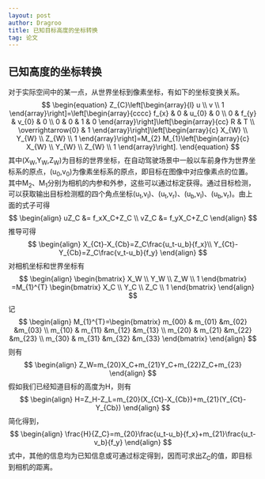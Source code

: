 ```yaml
---
layout: post
author: Dragroo
title: 已知目标高度的坐标转换
tag: 论文
---
```


## 已知高度的坐标转换

对于实际空间中的某一点，从世界坐标到像素坐标，有如下的坐标变换关系。
$$
\begin{equation}
	Z_{C}\left[\begin{array}{l}
		u \\
		v \\
		1
	\end{array}\right]=\left[\begin{array}{cccc}
		f_{x} & 0 & u_{0} & 0 \\
		0 & f_{y} & v_{0} & 0 \\
		0 & 0 & 1 & 0
	\end{array}\right]\left[\begin{array}{cc}
		R & T \\
		\overrightarrow{0} & 1
	\end{array}\right]\left[\begin{array}{c}
		X_{W} \\
		Y_{W} \\
		Z_{W} \\
		1
	\end{array}\right]=M_{2} M_{1}\left[\begin{array}{c}
		X_{W} \\
		Y_{W} \\
		Z_{W} \\
		1
	\end{array}\right].
\end{equation}
$$
其中(X<sub>W</sub>,Y<sub>W</sub>,Z<sub>W</sub>)为目标的世界坐标，在自动驾驶场景中一般以车前身作为世界坐标系的原点，(u<sub>0</sub>,v<sub>0</sub>)为像素坐标系的原点，即目标在图像中对应像素点的位置。其中M<sub>2</sub>、M<sub>1</sub>分别为相机的内参和外参，这些可以通过标定获得。通过目标检测，可以获取输出目标检测框的四个角点坐标(u<sub>t</sub>,v<sub>l</sub>)、(u<sub>t</sub>,v<sub>r</sub>)、(u<sub>b</sub>,v<sub>l</sub>)、(u<sub>b</sub>,v<sub>r</sub>)。由上面的式子可得
$$
\begin{align}
	uZ_C &= f_xX_C+Z_C \\ vZ_C &= f_yX_C+Z_C
\end{align}
$$
推导可得
$$
\begin{align}
	X_{Ct}-X_{Cb}=Z_C\frac{u_t-u_b}{f_x}\\ Y_{Ct}-Y_{Cb}=Z_C\frac{v_t-u_b}{f_y} 
\end{align}
$$
对相机坐标和世界坐标有
$$
\begin{align}
\begin{bmatrix}
	X_W
	\\
	Y_W
	\\
	Z_W
	\\
	1
\end{bmatrix}
=M_{1}^{T}
\begin{bmatrix}
	X_C
	\\
	Y_C
	\\
	Z_C
	\\
	1
\end{bmatrix}
\end{align}
$$
记
$$
\begin{align}
	M_{1}^{T}=\begin{bmatrix}
		m_{00} & m_{01} &m_{02}  &m_{03} \\
		m_{10} & m_{11} &m_{12}  &m_{13} \\
		m_{20} & m_{21} &m_{22}  &m_{23} \\
		m_{30} & m_{31} &m_{32}  &m_{33}
	\end{bmatrix}
\end{align}
$$
则有
$$
\begin{align}
	Z_W=m_{20}X_C+m_{21}Y_C+m_{22}Z_C+m_{23}
\end{align}
$$
假如我们已经知道目标的高度为H，则有
$$
\begin{align}
	H=Z_H-Z_L=m_{20}(X_{Ct}-X_{Cb})+m_{21}(Y_{Ct}-Y_{Cb})
\end{align}
$$
简化得到，
$$
\begin{align}
	\frac{H}{Z_C}=m_{20}\frac{u_t-u_b}{f_x}+m_{21}\frac{u_t-v_b}{f_y}
\end{align}
$$
式中，其他的信息均为已知信息或可通过标定得到，因而可求出Z<sub>C</sub>的值，即目标到相机的距离。